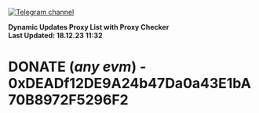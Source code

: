 [![Telegram channel](https://img.shields.io/endpoint?url=https://runkit.io/damiankrawczyk/telegram-badge/branches/master?url=https://t.me/n4z4v0d)](https://t.me/n4z4v0d) 

**Dynamic Updates Proxy List with Proxy Checker**  
**Last Updated: 18.12.23 11:32**

# DONATE (_any evm_) - 0xDEADf12DE9A24b47Da0a43E1bA70B8972F5296F2
